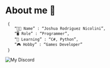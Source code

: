 # About me 👾
```shell
 {
    “💪🏻 Name” : “Joshua Rodriguez Nicolini”,
    “🖥️ Role” : “Programmer”,
    “🧠 Learning” : “C#, Python”,
    “🎮 Hobby” : “Games Developer”
 }
```
![My Discord](https://discord-readme-badge.vercel.app/api?id=<278348275600326658>)
